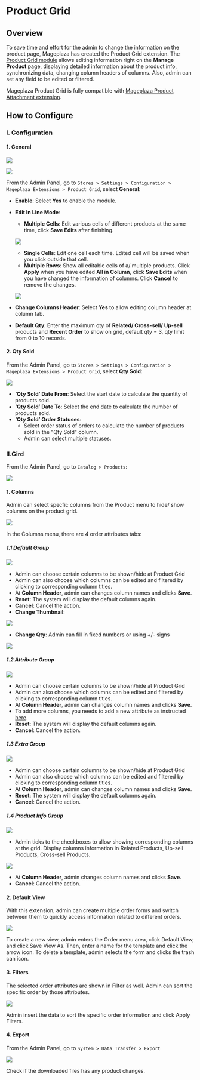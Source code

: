 # Product Grid

## Overview

To save time and effort for the admin to change the information on the product page, Mageplaza has created the Product Grid extension. The [Product Grid module](https://www.mageplaza.com/magento-2-product-grid/) allows editing information right on the **Manage Product** page, displaying detailed information about the product info, synchronizing data, changing column headers of columns. Also, admin can set any field to be edited or filtered.

Mageplaza Product Grid is fully compatible with [Mageplaza Product Attachment extension](https://www.mageplaza.com/magento-2-product-attachments/).

## How to Configure
### I. Configuration
#### 1. General

![](https://i.imgur.com/9srHA3j.png)

![](https://i.imgur.com/Ll9XsSJ.png)

From the Admin Panel, go to `Stores > Settings > Configuration > Mageplaza Extensions > Product Grid`, select **General**:

- **Enable**: Select **Yes** to enable the module.
- **Edit In Line Mode**:
  - **Multiple Cells**: Edit various cells of different products at the same time, click **Save Edits** after finishing.
  
  ![](https://i.imgur.com/Lsf4Ygt.png)
  - **Single Cells**: Edit one cell each time. Edited cell will be saved when you click outside that cell.
  - **Multiple Rows**: Show all editable cells of a/ multiple products. Click **Apply** when you have edited **All in Column**, click **Save Edits** when you have changed the information of columns. Click **Cancel** to remove the changes.
  
  ![](https://i.imgur.com/6mXdno9.png)

- **Change Columns Header**: Select **Yes** to allow editing column header at column tab.
- **Default Qty**: Enter the maximum qty of **Related/ Cross-sell/ Up-sell** products and **Recent Order** to show on grid, default qty = 3, qty limit from 0 to 10 records. 

#### 2. Qty Sold

From the Admin Panel, go to `Stores > Settings > Configuration > Mageplaza Extensions > Product Grid`, select **Qty Sold**:

![](https://i.imgur.com/q3l3k0Z.png)

- **‘Qty Sold’ Date From**: Select the start date to calculate the quantity of products sold.
- **‘Qty Sold’ Date To**: Select the end date to calculate the number of products sold.
- **‘Qty Sold’ Order Statuses**:
  - Select order status of orders to calculate the number of products sold in the "Qty Sold" column.
  - Admin can select multiple statuses.

### II.Gird

From the Admin Panel, go to `Catalog > Products`:

![](https://i.imgur.com/qO0xbBA.png)

#### 1. Columns

Admin can select specfic columns from the Product menu to hide/ show columns on the product grid.

![](https://i.imgur.com/0qYfZun.png)

In the Columns menu, there are 4 order attributes tabs:

##### 1.1 Default Group

![](https://i.imgur.com/nxxP6Rl.gifv)

- Admin can choose certain columns to be shown/hide at Product Grid
- Admin can also choose which columns can be edited and filtered by clicking to corresponding column titles. 
- At **Column Header**, admin can changes column names and clicks **Save**.
- **Reset**: The system will display the default columns again.
- **Cancel**: Cancel the action.
- **Change Thumbnail**:

![](https://i.imgur.com/yZRqkLo.png)

- **Change Qty**: Admin can fill in fixed numbers or using +/- signs

![](https://i.imgur.com/TEjdL0Y.png)

##### 1.2 Attribute Group

![](https://i.imgur.com/1OwE9QY.gifv)

- Admin can choose certain columns to be shown/hide at Product Grid
- Admin can also choose which columns can be edited and filtered by clicking to corresponding column titles. 
- At **Column Header**, admin can changes column names and clicks **Save**.
- To add more columns, you needs to add a new attribute as instructed [here](https://www.mageplaza.com/kb/how-create-product-attribute-in-magento-2.html).
- **Reset**: The system will display the default columns again.
- **Cancel**: Cancel the action.



##### 1.3 Extra Group

![](https://i.imgur.com/dP2Hhcj.gifv)

- Admin can choose certain columns to be shown/hide at Product Grid
- Admin can also choose which columns can be edited and filtered by clicking to corresponding column titles. 
- At **Column Header**, admin can changes column names and clicks **Save**.
- **Reset**: The system will display the default columns again.
- **Cancel**: Cancel the action.

##### 1.4 Product Info Group

![](https://i.imgur.com/JFIU7T3.gifv)

- Admin ticks to the checkboxes to allow showing corresponding columns at the grid. Display columns information in Related Products, Up-sell Products, Cross-sell Products.

![](https://i.imgur.com/8VNsArd.png)

- At **Column Header**, admin changes column names and clicks **Save**.
- **Cancel**: Cancel the action.

#### 2. Default View

With this extension, admin can create multiple order forms and switch between them to quickly access information related to different orders.

![](https://i.imgur.com/LmwTBS7.png)

To create a new view, admin enters the Order menu area, click Default View, and click Save View As. Then, enter a name for the template and click the arrow icon. To delete a template, admin selects the form and clicks the trash can icon.

#### 3. Filters

The selected order attributes are shown in Filter as well. Admin can sort the specific order by those attributes.

![](https://i.imgur.com/tVquWq7.png)

Admin insert the data to sort the specific order information and click Apply Filters.

#### 4. Export

From the Admin Panel, go to `System > Data Transfer > Export`

![](https://i.imgur.com/Dtz2vO3.png)

Check if the downloaded files has any product changes.
